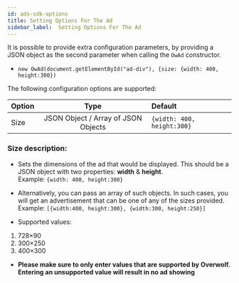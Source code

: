 ```yaml
---
id: ads-sdk-options
title: Setting Options For The Ad
sidebar_label:  Setting Options For The Ad
---
```



It is possible to provide extra configuration parameters, by providing a JSON object as the second parameter when calling the `OwAd` constructor.
* `new OwAd(document.getElementById("ad-div"), {size: {width: 400, height:300})`

The following configuration options are supported:

| Option        | Type                                | Default                  
| ------------- |:-------------:                      | :--------------           
| Size          | JSON Object / Array of JSON Objects | `{width: 400, height:300}`

### Size description:
* Sets the dimensions of the ad that would be displayed. This should be a JSON object with two properties: **width** & **height**.  
Example: `{width: 400, height:300}`
* Alternatively, you can pass an array of such objects. In such cases, you will get an advertisement that can be one of any of the sizes provided.  
Example: `[{width:400, height:300}, {width:300, height:250}]`


* Supported values:
1. 728×90
2. 300×250
3. 400×300

* **Please make sure to only enter values that are supported by Overwolf. Entering an unsupported value will result in no ad showing** 
